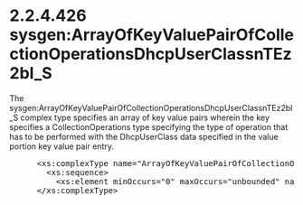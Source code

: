 <html dir="LTR" xmlns:mshelp="http://msdn.microsoft.com/mshelp" xmlns:ddue="http://ddue.schemas.microsoft.com/authoring/2003/5" xmlns:xlink="http://www.w3.org/1999/xlink" xmlns:tool="http://www.microsoft.com/tooltip">
 <body>
 <div id="header">
 <h1 class="heading">2.2.4.426 sysgen:ArrayOfKeyValuePairOfCollectionOperationsDhcpUserClassnTEz2bI_S</h1>
 </div>
 <div id="mainSection">
 <div id="mainBody">
 <div id="allHistory" class="saveHistory"></div>
 <div id="sectionSection0" class="section" name="collapseableSection">
 

<p>The
sysgen:ArrayOfKeyValuePairOfCollectionOperationsDhcpUserClassnTEz2bI_S complex
type specifies an array of key value pairs wherein the key specifies a
CollectionOperations type specifying the type of operation that has to be
performed with the DhcpUserClass data specified in the value portion key value
pair entry.</p>

<dl>
<dd>
<div><pre> &lt;xs:complexType name=&quot;ArrayOfKeyValuePairOfCollectionOperationsDhcpUserClassnTEz2bI_S&quot;&gt;
   &lt;xs:sequence&gt;
     &lt;xs:element minOccurs=&quot;0&quot; maxOccurs=&quot;unbounded&quot; name=&quot;KeyValuePairOfCollectionOperationsDhcpUserClassnTEz2bI_S&quot; type=&quot;sysgen:KeyValuePairOfCollectionOperationsDhcpUserClassnTEz2bI_S&quot; /&gt;  &lt;/xs:sequence&gt;
 &lt;/xs:complexType&gt;
</pre></div>
</dd></dl>


 </div>
 </div>
 </div>
 </body>
</html>